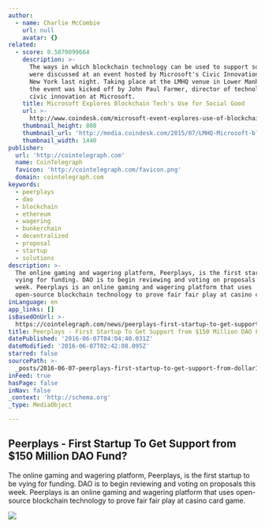 ```yaml
---
author:
  - name: Charlie McCombie
    url: null
    avatar: {}
related:
  - score: 0.5870099664
    description: >-
      The ways in which blockchain technology can be used to support social good
      were discussed at an event hosted by Microsoft's Civic Innovation team in
      New York last night. Taking place at the LMHQ venue in Lower Manhattan,
      the event was kicked off by John Paul Farmer, director of technology and
      civic innovation at Microsoft.
    title: Microsoft Explores Blockchain Tech's Use for Social Good
    url: >-
      http://www.coindesk.com/microsoft-event-explores-use-of-blockchain-tech-for-social-good-2/
    thumbnail_height: 808
    thumbnail_url: 'http://media.coindesk.com/2015/07/LMHQ-Microsoft-blockchain-discussion.png'
    thumbnail_width: 1440
publisher:
  url: 'http://cointelegraph.com'
  name: CoinTelegraph
  favicon: 'http://cointelegraph.com/favicon.png'
  domain: cointelegraph.com
keywords:
  - peerplays
  - dao
  - blockchain
  - ethereum
  - wagering
  - bunkerchain
  - decentralized
  - proposal
  - startup
  - solutions
description: >-
  The online gaming and wagering platform, Peerplays, is the first startup to be
  vying for funding. DAO is to begin reviewing and voting on proposals this
  week. Peerplays is an online gaming and wagering platform that uses
  open-source blockchain technology to prove fair fair play at casino card game.
inLanguage: en
app_links: []
isBasedOnUrl: >-
  https://cointelegraph.com/news/peerplays-first-startup-to-get-support-from-150-million-dao-fund
title: Peerplays - First Startup To Get Support from $150 Million DAO Fund?
datePublished: '2016-06-07T04:04:40.031Z'
dateModified: '2016-06-07T02:42:08.095Z'
starred: false
sourcePath: >-
  _posts/2016-06-07-peerplays-first-startup-to-get-support-from-dollar150-million-d.md
inFeed: true
hasPage: false
inNav: false
_context: 'http://schema.org'
_type: MediaObject

---
```

<article style=""><h1>Peerplays - First Startup To Get Support from $150 Million DAO Fund?</h1><p>The online gaming and wagering platform, Peerplays, is the first startup to be vying for funding. DAO is to begin reviewing and voting on proposals this week. Peerplays is an online gaming and wagering platform that uses open-source blockchain technology to prove fair fair play at casino card game.</p><img src="http://cointelegraph.com/images/725_aHR0cDovL2NvaW50ZWxlZ3JhcGguY29tL3N0b3JhZ2UvdXBsb2Fkcy92aWV3LzFiZGZmMDk0YjFkYTQ3Zjk5ZDg3ODE5NWI4OGFmMTZmLmpwZw==.jpg" /></article>